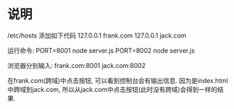 # 说明
/etc/hosts 添加如下代码
127.0.0.1 frank.com
127.0.0.1 jack.com

运行命令:
PORT=8001 node server.js
PORT=8002 node server.js

浏览器分别输入:
frank.com:8001
jack.com:8002

在frank.com(跨域)中点击按钮, 可以看到控制台会有输出信息.
因为是index.html中跨域到jack.com, 所以从jack.com中点击按钮(此时没有跨域)会得到一样的结果.
